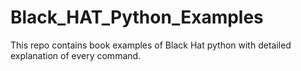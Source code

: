 # Black_HAT_Python_Examples
This repo contains book examples of Black Hat python with detailed explanation of every command.
